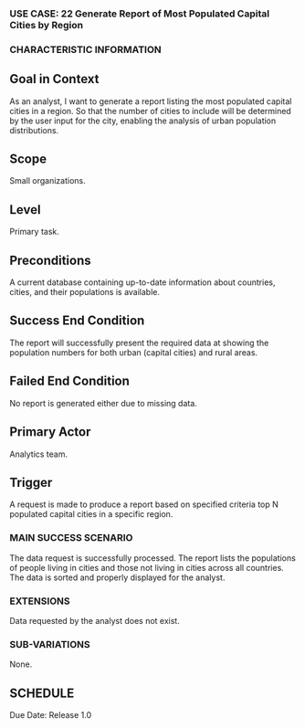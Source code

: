 ### USE CASE: 22 Generate Report of Most Populated Capital Cities by Region

### CHARACTERISTIC INFORMATION
## Goal in Context
As an analyst, I want to generate a report listing the most populated capital cities in a region. 
So that the number of cities to include will be determined by the user input for the city, enabling the analysis of urban population distributions.

## Scope
Small organizations.

## Level
Primary task.

## Preconditions
A current database containing up-to-date information about countries, cities, and their populations is available.

## Success End Condition
The report will successfully present the required data at showing the population numbers for both urban (capital cities) and rural areas.

## Failed End Condition
No report is generated either due to missing data.

## Primary Actor
Analytics team.

## Trigger
A request is made to produce a report based on specified criteria top N populated capital cities in a specific region.

### MAIN SUCCESS SCENARIO
The data request is successfully processed.
The report lists the populations of people living in cities and those not living in cities across all countries.
The data is sorted and properly displayed for the analyst.

### EXTENSIONS
Data requested by the analyst does not exist.

### SUB-VARIATIONS
None.

## SCHEDULE
Due Date: Release 1.0


